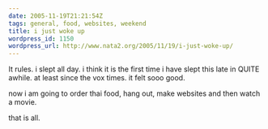 ```yaml
---
date: 2005-11-19T21:21:54Z
tags: general, food, websites, weekend
title: i just woke up
wordpress_id: 1150
wordpress_url: http://www.nata2.org/2005/11/19/i-just-woke-up/
---
```


It rules.  i slept all day. i think it is the first time i have slept this late in QUITE awhile. at least since the vox times. it felt sooo good.

now i am going to order thai food, hang out, make websites and then watch a movie. 

that is all. 
